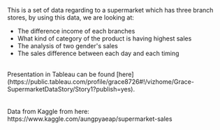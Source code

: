 This is a set of data regarding to a supermarket which has three branch stores, by using this data, we are looking at:<br />
* The difference income of each branches<br />
* What kind of category of the product is having highest sales<br />
* The analysis of two gender's sales<br />
* The sales difference between each day and each timing<br />
<br />
Presentation in Tableau can be found [here](https://public.tableau.com/profile/grace8726#!/vizhome/Grace-SupermarketDataStory/Story1?publish=yes).<br />
<br />
<br />
Data from Kaggle from here: https://www.kaggle.com/aungpyaeap/supermarket-sales<br />
